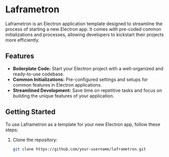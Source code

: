 # Laframetron

Laframetron is an Electron application template designed to streamline the process of starting a new Electron app. It comes with pre-coded common initializations and processes, allowing developers to kickstart their projects more efficiently.

## Features

- **Boilerplate Code:** Start your Electron project with a well-organized and ready-to-use codebase.
- **Common Initializations:** Pre-configured settings and setups for common features in Electron applications.
- **Streamlined Development:** Save time on repetitive tasks and focus on building the unique features of your application.

## Getting Started

To use Laframetron as a template for your new Electron app, follow these steps:

1. Clone the repository:

   ```bash
   git clone https://github.com/your-username/laframetron.git
